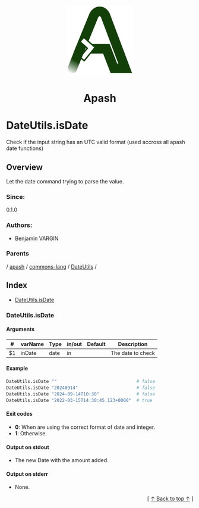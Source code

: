 
<div align='center' id='apash-top'>
  <a href='https://github.com/hastec-fr/apash'>
    <img alt='apash-logo' src='../../../../../../assets/apash-logo.svg'/>
  </a>

  # Apash
</div>

# DateUtils.isDate

Check if the input string has an UTC valid format (used accross all apash date functions)

## Overview

Let the date command trying to parse the value.

### Since:
0.1.0

### Authors:
* Benjamin VARGIN

### Parents
<!-- apash.parentBegin -->
[](../../../../.md) / [apash](../../../apash.md) / [commons-lang](../../commons-lang.md) / [DateUtils](../DateUtils.md) / 
<!-- apash.parentEnd -->

## Index

* [DateUtils.isDate](#dateutilsisdate)

### DateUtils.isDate

#### Arguments
| #      | varName        | Type          | in/out   | Default    | Description                           |
|--------|----------------|---------------|----------|------------|---------------------------------------|
| $1     | inDate         | date          | in       |            | The date to check                     |

#### Example

```bash
DateUtils.isDate ""                              # false
DateUtils.isDate "20240914"                      # false
DateUtils.isDate "2024-09-14T10:30"              # false
DateUtils.isDate "2022-03-15T14:30:45.123+0000"  # true
```

#### Exit codes

* **0**: When are using the correct format of date and integer.
* **1**: Otherwise.

#### Output on stdout

* The new Date with the amount added.

#### Output on stderr

* None.


  <div align='right'>[ <a href='#apash-top'>↑ Back to top ↑</a> ]</div>

